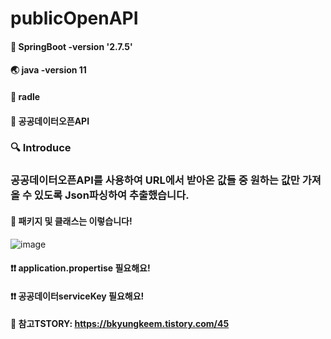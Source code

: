 # publicOpenAPI


#### 🍃 SpringBoot -version '2.7.5'
#### 🌏 java -version 11
#### 🐘 radle
#### 📁 공공데이터오픈API

### 🔍 Introduce  
### 공공데이터오픈API를 사용하여 URL에서 받아온 값들 중 원하는 값만 가져올 수 있도록 Json파싱하여 추출했습니다.

####  📃 패키지 및 클래스는 이렇습니다!
![image](https://user-images.githubusercontent.com/58963042/202757522-3956d8a6-9559-40ae-9df0-644446031516.png)

#### ❗❗ application.propertise 필요해요!
#### ❗❗ 공공데이터serviceKey 필요해요!

#### 🔖 참고TSTORY: https://bkyungkeem.tistory.com/45

